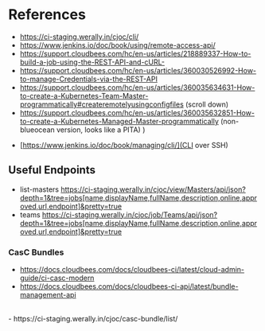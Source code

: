 # References
- https://ci-staging.werally.in/cjoc/cli/
- https://www.jenkins.io/doc/book/using/remote-access-api/
- https://support.cloudbees.com/hc/en-us/articles/218889337-How-to-build-a-job-using-the-REST-API-and-cURL-
&nbsp;
- https://support.cloudbees.com/hc/en-us/articles/360030526992-How-to-manage-Credentials-via-the-REST-API
- https://support.cloudbees.com/hc/en-us/articles/360035634631-How-to-create-a-Kubernetes-Team-Master-programmatically#createremotelyusingconfigfiles (scroll down)
- https://support.cloudbees.com/hc/en-us/articles/360035632851-How-to-create-a-Kubernetes-Managed-Master-programmatically (non-blueocean version, looks like a PITA)
)
* [https://www.jenkins.io/doc/book/managing/cli/](CLI over SSH)

## Useful Endpoints
 - list-masters
   https://ci-staging.werally.in/cjoc/view/Masters/api/json?depth=1&tree=jobs[name,displayName,fullName,description,online,approved,url,endpoint]&pretty=true
 - teams
   https://ci-staging.werally.in/cjoc/job/Teams/api/json?depth=1&tree=jobs[name,displayName,fullName,description,online,approved,url,endpoint]&pretty=true

### CasC Bundles
 - https://docs.cloudbees.com/docs/cloudbees-ci/latest/cloud-admin-guide/ci-casc-modern
 - https://docs.cloudbees.com/docs/cloudbees-ci-api/latest/bundle-management-api
<br/>
 - https://ci-staging.werally.in/cjoc/casc-bundle/list/


<!--stackedit_data:
eyJoaXN0b3J5IjpbLTE2MDYyNjMwMTQsLTQzMDQ3NjcwNCwtMj
A4NjM5MTYyOCwtMjA0NTUwMzM2OSwtMTMyOTQ2MDk2OCw5NjEw
MjY5NTcsMzA0MzkwMDUsNjM3NDk2ODc1LDczMDk5ODExNl19
-->
